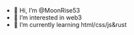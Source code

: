 - 👋 Hi, I’m @MoonRise53
- 👀 I’m interested in web3
- 🌱 I’m currently learning  html/css/js&rust
<!-- 💞️ I’m looking to collaborate on ...
- 📫 How to reach me ...
--->
<!---
MoonRise53/MoonRise53 is a ✨ special ✨ repository because its `README.md` (this file) appears on your GitHub profile.
You can click the Preview link to take a look at your changes.
--->
